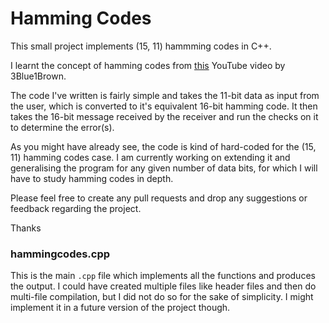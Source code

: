# Hamming Codes
This small project implements (15, 11) hammming codes in C++.

I learnt the concept of hamming codes from [this](https://youtu.be/X8jsijhllIA) YouTube video by 3Blue1Brown.

The code I've written is fairly simple and takes the 11-bit data as input from the user, which is converted to it's equivalent 16-bit hamming code.
It then takes the 16-bit message received by the receiver and run the checks on it to determine the error(s).

As you might have already see, the code is kind of hard-coded for the (15, 11) hamming codes case. I am currently working on extending it and generalising the
program for any given number of data bits, for which I will have to study hamming codes in depth.

Please feel free to create any pull requests and drop any suggestions or feedback regarding the project.

Thanks

### hammingcodes.cpp
This is the main `.cpp` file which implements all the functions and produces the output. I could have created multiple files like header files and then do
multi-file compilation, but I did not do so for the sake of simplicity. I might implement it in a future version of the project though.

### 

